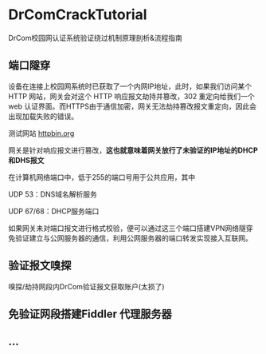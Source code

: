 # DrComCrackTutorial
DrCom校园网认证系统验证绕过机制原理剖析&流程指南



## 端口隧穿

设备在连接上校园网系统时已获取了一个内网IP地址，此时，如果我们访问某个 HTTP 网站，网关会对这个 HTTP 响应报文劫持并篡改，302 重定向给我们一个 web 认证界面。而HTTPS由于通信加密，网关无法劫持篡改报文重定向，因此会出现加载失败的错误。

测试网站 [httpbin.org](http://httpbin.org/)

网关是针对响应报文进行篡改，**这也就意味着网关放行了未验证的IP地址的DHCP和DHS报文**

在计算机网络端口中，低于255的端口号用于公共应用，其中

UDP 53：DNS域名解析服务

UDP 67/68：DHCP服务端口

如果网关未对端口报文进行格式校验，便可以通过这三个端口搭建VPN网络隧穿免验证建立与公网服务器的通信，利用公网服务器的端口转发实现接入互联网。

## 验证报文嗅探 

嗅探/劫持网段内DrCom验证报文获取账户(太损了)



## 免验证网段搭建Fiddler 代理服务器



## ...

